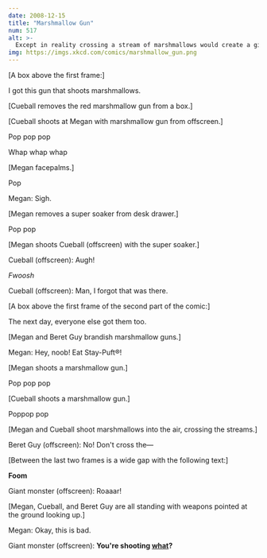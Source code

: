 ```yaml
---
date: 2008-12-15
title: "Marshmallow Gun"
num: 517
alt: >-
  Except in reality crossing a stream of marshmallows would create a giant Bill Murray.
img: https://imgs.xkcd.com/comics/marshmallow_gun.png
---
```

[A box above the first frame:]

I got this gun that shoots marshmallows.

[Cueball removes the red marshmallow gun from a box.]

[Cueball shoots at Megan with marshmallow gun from offscreen.]

Pop pop pop

Whap whap whap

[Megan facepalms.]

Pop

Megan: Sigh.

[Megan removes a super soaker from desk drawer.]

Pop pop

[Megan shoots Cueball (offscreen) with the super soaker.]

Cueball (offscreen): Augh!

*Fwoosh*

Cueball (offscreen): Man, I forgot that was there.

[A box above the first frame of the second part of the comic:]

The next day, everyone else got them too.

[Megan and Beret Guy brandish marshmallow guns.]

Megan: Hey, noob! Eat Stay-Puft®!

[Megan shoots a marshmallow gun.]

Pop pop pop

[Cueball shoots a marshmallow gun.]

Poppop pop

[Megan and Cueball shoot marshmallows into the air, crossing the streams.]

Beret Guy (offscreen): No! Don't cross the—

[Between the last two frames is a wide gap with the following text:]

**Foom**

Giant monster (offscreen): Roaaar!

[Megan, Cueball, and Beret Guy are all standing with weapons pointed at the ground looking up.]

Megan: Okay, this is bad.

Giant monster (offscreen): **You're shooting <u>what</u>?**